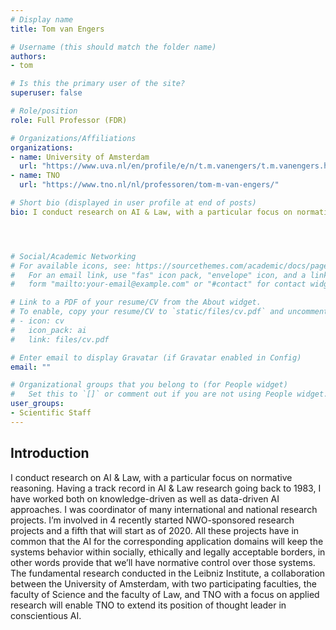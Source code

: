 ```yaml
---
# Display name
title: Tom van Engers

# Username (this should match the folder name)
authors:
- tom

# Is this the primary user of the site?
superuser: false

# Role/position
role: Full Professor (FDR)

# Organizations/Affiliations
organizations:
- name: University of Amsterdam
  url: "https://www.uva.nl/en/profile/e/n/t.m.vanengers/t.m.vanengers.html"
- name: TNO
  url: "https://www.tno.nl/nl/professoren/tom-m-van-engers/"

# Short bio (displayed in user profile at end of posts)
bio: I conduct research on AI & Law, with a particular focus on normative reasoning. Having a track record in AI & Law research going back to 1983, I have worked both on knowledge-driven as well as data-driven AI approaches. 




# Social/Academic Networking
# For available icons, see: https://sourcethemes.com/academic/docs/page-builder/#icons
#   For an email link, use "fas" icon pack, "envelope" icon, and a link in the
#   form "mailto:your-email@example.com" or "#contact" for contact widget.

# Link to a PDF of your resume/CV from the About widget.
# To enable, copy your resume/CV to `static/files/cv.pdf` and uncomment the lines below.
# - icon: cv
#   icon_pack: ai
#   link: files/cv.pdf

# Enter email to display Gravatar (if Gravatar enabled in Config)
email: ""

# Organizational groups that you belong to (for People widget)
#   Set this to `[]` or comment out if you are not using People widget.
user_groups:
- Scientific Staff
---
```


<h2>Introduction</h2>
I conduct research on AI & Law, with a particular focus on normative reasoning. Having a track record in AI & Law research going back to 1983, I have worked both on knowledge-driven as well as data-driven AI approaches. I was coordinator of many international and national research projects. I’m involved in 4 recently started NWO-sponsored research projects and a fifth that will start as of 2020. All these projects have in common that the AI for the corresponding application domains will keep the systems behavior within socially, ethically and legally acceptable borders, in other words provide that we’ll have normative control over those systems. The fundamental research conducted in the Leibniz Institute, a collaboration between the University of Amsterdam, with two participating faculties, the faculty of Science and the faculty of Law, and TNO with a focus on applied research will enable TNO to extend its position of thought leader in conscientious AI.
